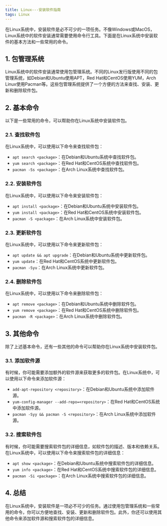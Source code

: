 ```yaml
---
title: Linux---安装软件指南
tags: Linux
---
```




在Linux系统中，安装软件是必不可少的一项任务。不像Windows或MacOS，Linux系统中的软件安装通常需要使用命令行工具。下面是在Linux系统中安装软件的基本方法和一些常用的命令。<!--more-->

## 1. 包管理系统

Linux系统中的软件安装通常使用包管理系统。不同的Linux发行版使用不同的包管理系统，如Debian和Ubuntu使用APT，Red Hat和CentOS使用YUM，Arch Linux使用Pacman等。这些包管理系统提供了一个方便的方法来查找、安装、更新和删除软件包。

## 2. 基本命令

以下是一些常用的命令，可以帮助你在Linux系统中安装软件包。

### 2.1. 查找软件包

在Linux系统中，可以使用以下命令来查找软件包：

- `apt search <package>`：在Debian和Ubuntu系统中查找软件包。
- `yum search <package>`：在Red Hat和CentOS系统中查找软件包。
- `pacman -Ss <package>`：在Arch Linux系统中查找软件包。

### 2.2. 安装软件包

在Linux系统中，可以使用以下命令来安装软件包：

- `apt install <package>`：在Debian和Ubuntu系统中安装软件包。
- `yum install <package>`：在Red Hat和CentOS系统中安装软件包。
- `pacman -S <package>`：在Arch Linux系统中安装软件包。

### 2.3. 更新软件包

在Linux系统中，可以使用以下命令来更新软件包：

- `apt update && apt upgrade`：在Debian和Ubuntu系统中更新软件包。
- `yum update`：在Red Hat和CentOS系统中更新软件包。
- `pacman -Syu`：在Arch Linux系统中更新软件包。

### 2.4. 删除软件包

在Linux系统中，可以使用以下命令来删除软件包：

- `apt remove <package>`：在Debian和Ubuntu系统中删除软件包。
- `yum remove <package>`：在Red Hat和CentOS系统中删除软件包。
- `pacman -R <package>`：在Arch Linux系统中删除软件包。

## 3. 其他命令

除了上述基本命令，还有一些其他的命令可以帮助你在Linux系统中安装软件包。

### 3.1. 添加软件源

有时候，你可能需要添加额外的软件源来获取更多的软件包。在Linux系统中，可以使用以下命令来添加软件源：

- `add-apt-repository <repository>`：在Debian和Ubuntu系统中添加软件源。
- `yum-config-manager --add-repo=<repository>`：在Red Hat和CentOS系统中添加软件源。
- `pacman -Syy && pacman -S <repository>`：在Arch Linux系统中添加软件源。

### 3.2. 搜索软件包

有时候，你可能需要搜索软件包的详细信息，如软件包的描述、版本和依赖关系。在Linux系统中，可以使用以下命令来搜索软件包的详细信息：

- `apt show <package>`：在Debian和Ubuntu系统中搜索软件包的详细信息。
- `yum info <package>`：在Red Hat和CentOS系统中搜索软件包的详细信息。
- `pacman -Si <package>`：在Arch Linux系统中搜索软件包的详细信息。

## 4. 总结

在Linux系统中，安装软件是一项必不可少的任务。通过使用包管理系统和一些常用的命令，你可以方便地查找、安装、更新和删除软件包。此外，你还可以使用其他命令来添加软件源和搜索软件包的详细信息。